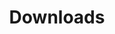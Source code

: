 ---
category: [Downloads] #Category ID.
hue: var(--c-themeHueOrange) #Category hue. See note [1].
title: Downloads #Category title.
description: Lorem ipsum dolor sit amet.
---